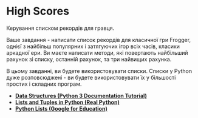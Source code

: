 # High Scores

Керування списком рекордів для гравця.

Ваше завдання - написати список рекордів для класичної гри Frogger, однієї з
найбільш популярних і затягуючих ігор всіх часів, класики аркадної ери. Ви
маєте написати методи, які повертають найбільший рахунок зі списку, останній
рахунок, та три найвищих рахунка.

В цьому завданні, ви будете використовувати списки. Списки у Python дуже
розповсюджені - ви будете використовувати їх у більшості простих і складних
програм.

- [**Data Structures (Python 3 Documentation Tutorial)**](https://docs.python.org/3/tutorial/datastructures.html)
- [**Lists and Tuples in Python (Real Python)**](https://realpython.com/python-lists-tuples/)
- [**Python Lists (Google for Education)**](https://developers.google.com/edu/python/lists)
